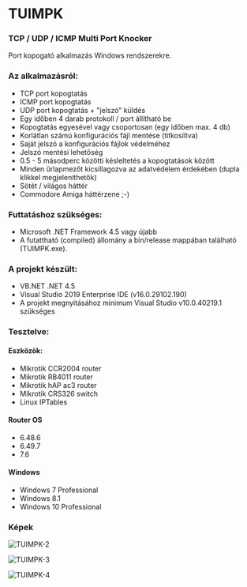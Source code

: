 # TUIMPK
### TCP / UDP / ICMP Multi Port Knocker

Port kopogató alkalmazás Windows rendszerekre.

### Az alkalmazásról:

* TCP port kopogtatás
* ICMP port kopogtatás
* UDP port kopogtatás + "jelszó" küldés
* Egy időben 4 darab protokoll / port állítható be
* Kopogtatás egyesével vagy csoportosan (egy időben max. 4 db)
* Korlátlan számú konfigurációs fájl mentése (titkosíítva)
* Saját jelszó a konfigurációs fájlok védelméhez
* Jelszó mentési lehetőség
* 0.5 - 5 másodperc közötti késleltetés a kopogtatások között
* Minden űrlapmezőt kicsillagozva az adatvédelem érdekében (dupla klikkel megjeleníthetők)
* Sötét / világos háttér
* Commodore Amiga háttérzene ;-)


### Futtatáshoz szükséges:

* Microsoft .NET Framework 4.5 vagy újabb
* A futattható (compiled) állomány a bin/release mappában található (TUIMPK.exe).

### A projekt készült:

* VB.NET .NET 4.5
* Visual Studio 2019 Enterprise IDE (v16.0.29102.190)
* A projekt megnyitásához minimum Visual Studio v10.0.40219.1 szükséges


### Tesztelve:

#### Eszközök:

* Mikrotik CCR2004 router
* Mikrotik RB4011 router
* Mikrotik hAP ac3 router
* Mikrotik CRS326 switch
* Linux IPTables

#### Router OS

* 6.48.6
* 6.49.7
* 7.6

#### Windows

* Windows 7 Professional
* Windows 8.1
* Windows 10 Professional

### Képek

![TUIMPK-2](https://user-images.githubusercontent.com/63890454/230176876-7b7c84f0-8b9d-4ba8-98eb-e257b07824cc.jpg)


![TUIMPK-3](https://user-images.githubusercontent.com/63890454/230176870-436655f9-3998-4d86-9557-b9c66f588c61.jpg)


![TUIMPK-4](https://user-images.githubusercontent.com/63890454/230507774-ee0ef57c-c6ea-4aa0-bcfa-d7269ce58254.jpg)

